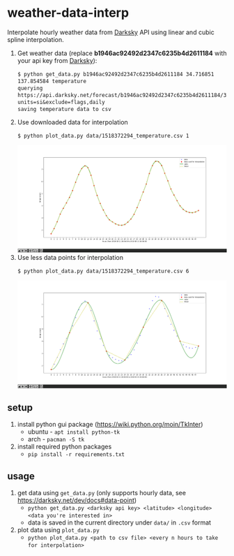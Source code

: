 # weather-data-interp
Interpolate hourly weather data from [Darksky](https://darksky.net) API using linear and cubic spline interpolation.

1. Get weather data (replace **b1946ac92492d2347c6235b4d2611184** with your api key from [Darksky](https://darksky.net/dev)):
    ```
    $ python get_data.py b1946ac92492d2347c6235b4d2611184 34.716851 137.854584 temperature
    querying https://api.darksky.net/forecast/b1946ac92492d2347c6235b4d2611184/34.716851,137.854584?units=si&exclude=flags,daily
    saving temperature data to csv
    ```
2. Use downloaded data for interpolation
    ```
    $ python plot_data.py data/1518372294_temperature.csv 1
    ```
    ![interpolation using all data](resources/interpolation_all_data.png)
3. Use less data points for interpolation
    ```
    $ python plot_data.py data/1518372294_temperature.csv 6
    ```
    ![interpolation using every 6 data points](resources/interpolation_every_6_points.png)


## setup
1. install python gui package (https://wiki.python.org/moin/TkInter)
    * ubuntu - `apt install python-tk`
    * arch - `pacman -S tk`
2. install required python packages
    * `pip install -r requirements.txt`

## usage
1. get data using `get_data.py` (only supports hourly data, see https://darksky.net/dev/docs#data-point)
    * `python get_data.py <darksky api key> <latitude> <longitude> <data you're interested in>`
    * data is saved in the current directory under `data/` in `.csv` format
2. plot data using `plot_data.py`
    * `python plot_data.py <path to csv file> <every n hours to take for interpolation>`
